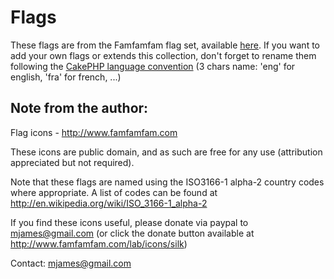 Flags
=====

These flags are from the Famfamfam flag set, available [here](http://www.famfamfam.com/lab/icons/flags/). If you want to add your own flags or extends this collection, don't forget to rename them following the [CakePHP language convention](http://book.cakephp.org/2.0/en/core-libraries/internationalization-and-localization.html) (3 chars name: 'eng' for english, 'fra' for french, ...) 

## Note from the author:

Flag icons - http://www.famfamfam.com

These icons are public domain, and as such are free for any use (attribution appreciated but not required).

Note that these flags are named using the ISO3166-1 alpha-2 country codes where appropriate. A list of codes can be found at http://en.wikipedia.org/wiki/ISO_3166-1_alpha-2

If you find these icons useful, please donate via paypal to mjames@gmail.com (or click the donate button available at http://www.famfamfam.com/lab/icons/silk)

Contact: mjames@gmail.com